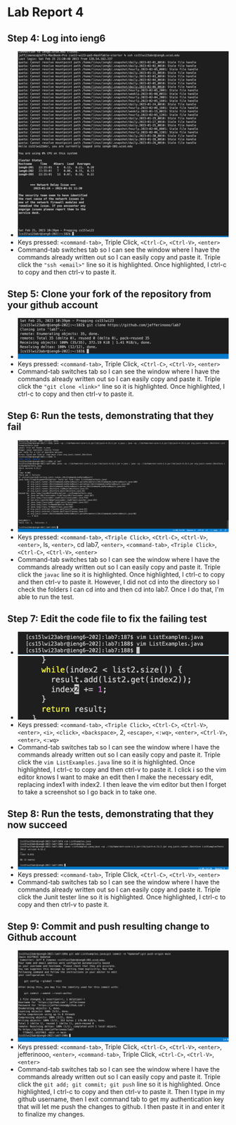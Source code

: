 # Lab Report 4


Step 4: Log into ieng6
---

 * ![test](pictures/LR4/1.png)
 * Keys pressed: `<command-tab>`, Triple Click, `<Ctrl-C>`, `<Ctrl-V>`, `<enter>`
 * Command-tab switches tab so I can see the window where I have the commands already written out so I can easily copy and paste it. Triple click the `"ssh <email>"` line so it is highlighted. Once highlighted, I ctrl-c to copy and then ctrl-v to paste it.
 
Step 5: Clone your fork of the repository from your github account
---

* ![test](pictures/LR4/2.png)
* Keys pressed: `<command-tab>`, Triple Click, `<Ctrl-C>`, `<Ctrl-V>`, `<enter>`
 * Command-tab switches tab so I can see the window where I have the commands already written out so I can easily copy and paste it. Triple click the `"git clone <link>"` line so it is highlighted. Once highlighted, I ctrl-c to copy and then ctrl-v to paste it.

Step 6: Run the tests, demonstrating that they fail
---

* ![test](pictures/LR4/3.png)
* Keys pressed: `<command-tab>`, `<Triple Click>`, `<Ctrl-C>`, `<Ctrl-V>`, `<enter>`, ls, `<enter>`, cd lab7, `<enter>`, `<command-tab>`, `<Triple Click>`, `<Ctrl-C>`, `<Ctrl-V>`, `<enter>`
* Command-tab switches tab so I can see the window where I have the commands already written out so I can easily copy and paste it. Triple click the `javac` line so it is highlighted. Once highlighted, I ctrl-c to copy and then ctrl-v to paste it. However, I did not cd into the directory so I check the folders I can cd into and then cd into lab7. Once I do that, I'm able to run the test.

Step 7: Edit the code file to fix the failing test
---

* ![test](pictures/LR4/4second.png)
* ![test](pictures/LR4/4.png)
* Keys pressed: `<command-tab>`, `<Triple Click>`, `<Ctrl-C>`, `<Ctrl-V>`, `<enter>`, `<i>`, `<click>`, `<backspace>`, 2,  `<escape>`, `<:wq>`, `<enter>`, `<Ctrl-V>`, `<enter>`, `<:wq>`
*  Command-tab switches tab so I can see the window where I have the commands already written out so I can easily copy and paste it. Triple click the `vim ListExamples.java` line so it is highlighted. Once highlighted, I ctrl-c to copy and then ctrl-v to paste it. I click i so the vim editor knows I want to make an edit then I make the necessary edit, replacing index1 with index2. I then leave the vim editor but then I forget to take a screenshot so I go back in to take one.

Step 8: Run the tests, demonstrating that they now succeed
---
* ![test](pictures/LR4/5.png)
* Keys pressed: `<command-tab>`, Triple Click, `<Ctrl-C>`, `<Ctrl-V>`, `<enter>`
* Command-tab switches tab so I can see the window where I have the commands already written out so I can easily copy and paste it. Triple click the Junit tester line so it is highlighted. Once highlighted, I ctrl-c to copy and then ctrl-v to paste it.

Step 9: Commit and push resulting change to Github account
---
* ![test](pictures/LR4/6.png)
* Keys pressed: `<command-tab>`, Triple Click, `<Ctrl-C>`, `<Ctrl-V>`, `<enter>`, jefferinooo, `<enter>`, `<command-tab>`, Triple Click, `<Ctrl-C>`, `<Ctrl-V>`, `<enter>`
*  Command-tab switches tab so I can see the window where I have the commands already written out so I can easily copy and paste it. Triple click the `git add; git commit; git push` line so it is highlighted. Once highlighted, I ctrl-c to copy and then ctrl-v to paste it. Then I type in my github username, then I exit command tab to get my authentication key that will let me push the changes to github. I then paste it in and enter it to finalize my changes.
